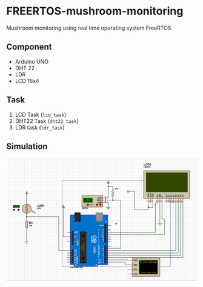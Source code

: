 # FREERTOS-mushroom-monitoring
Mushroom monitoring using real time operating system FreeRTOS

## Component
- Arduino UNO
- DHT 22
- LDR
- LCD 16x4

## Task
1. LCD Task (`lcd_task`)
2. DHT22 Task (`dht22_task`)
4. LDR task (`ldr_task`)

## Simulation

<img src="https://raw.githubusercontent.com/hafiztsalavin/FREERTOS-mushroom-monitoring/master/docs/skematik.png" />
